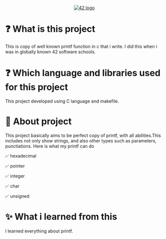 <center>

[![42 logo](https://upload.wikimedia.org/wikipedia/commons/thumb/8/8d/42_Logo.svg/150px-42_Logo.svg.png
)](https://upload.wikimedia.org/wikipedia/commons/thumb/8/8d/42_Logo.svg/150px-42_Logo.svg.png
)
</center>

# :question: What is this project
 This is copy of well known printf function in c that i write. I did this when i was in globally known 42 software schools.

 # :question: Which language and libraries used for this project
 This project developed using C language and makefile.

 # :book: About project
 This project basically aims to be perfect copy of printf, with all abilities.This includes not only show strings, and also other types such as parameters, punctiations.
 Here is what my printf can do 

:white_check_mark: hexadecimal

:white_check_mark: pointer

:white_check_mark: integer

:white_check_mark: char

:white_check_mark: unsigned 



 # :sparkles: What i learned from this
I learned everything about printf.

 


